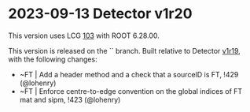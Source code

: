 2023-09-13 Detector v1r20
===

This version uses LCG [103](http://lcginfo.cern.ch/release/103/) with ROOT 6.28.00.

This version is released on the `` branch.
Built relative to Detector [v1r19](/../../tags/v1r19), with the following changes:

- ~FT | Add a header method and a check that a sourceID is FT, !429 (@lohenry)
- ~FT | Enforce centre-to-edge convention on the global indices of FT mat and sipm, !423 (@lohenry)
